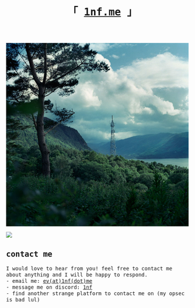 <div id="user-content-toc" align="center">
  <ul>
    <summary>
            <h1 style="display: inline-block;">
                <samp>
                    「 <a href="https://1nf.me">1nf.me</a> 」
                    <br>
                    <br>
                </samp>
        </h1>
    </summary>
  </ul>
</div>

<a href="https://1nf.me"><img align="left" width="500" src="https://raw.githubusercontent.com/evwltrs/evwltrs/main/img.jpg"></a>

<div>
<img src="https://skillicons.dev/icons?i=rust,typescript,javascript,svelte,tailwind,cloudflare,bash,linux,nodejs,md,git,vim&perline=4" style="padding-top: 15px;"/>
<h2><samp>contact me</samp></h2>
<samp>I would love to hear from you! feel free to contact me about anything and I will be happy to respond.</samp>
</br>
<samp>
- email me: <a href="http://1nf.me/email/ZXZAMW5mLm1l">ev(at)1nf(dot)me</a></br>
- message me on discord: <a href="https://discord.com/users/373880321722023958">1nf</a></br>
- find another strange platform to contact me on (my opsec is bad lul)
</samp>
</div>
